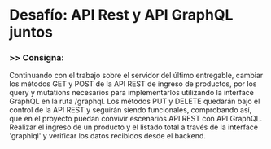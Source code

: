 # Desafío: API Rest y API GraphQL juntos
### >> Consigna:

Continuando con el trabajo sobre el servidor del último entregable, cambiar los métodos GET y POST de la API REST de ingreso de productos, por los query y mutations necesarios para implementarlos utilizando la interface GraphQL en la ruta /graphql. Los métodos PUT y DELETE quedarán bajo el control de la API REST y seguirán siendo funcionales, comprobando así, que en el proyecto puedan convivir escenarios API REST con API GraphQL.
Realizar el ingreso de un producto y el listado total a través de la interface 'graphiql' y verificar los datos recibidos desde el backend.
